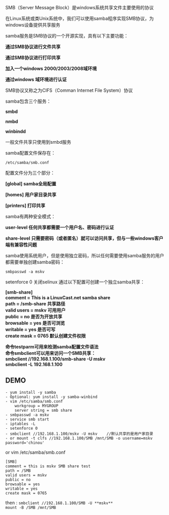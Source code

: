 SMB（Server Message Block）是windows系统共享文件主要使用的协议

在Linux系统或类Unix系统中，我们可以使用samba程序实现SMB协议，为windows设备提供共享服务

samba服务是SMB协议的一个开源实现，具有以下主要功能：

**通过SMB协议进行文件共享**  

**通过SMB协议进行打印共享**  

**加入一个windows 2000/2003/2008域环境**  

**通过windows 域环境进行认证**  

SMB协议又称之为CIFS（Comman Internet File System）协议

samba包含三个服务：

**smbd**

**nmbd**

**winbindd**

一般文件共享只使用到smbd服务

samba配置文件保存在：

`/etc/samba/smb.conf`

配置文件分为三个部分：

**[global]     samba全局配置**

**[homes]    用户家目录共享**

**[printers]   打印共享**

samba有两种安全模式：

**user-level   任何共享都需要一个用户名、密码进行认证**

**share-level  只需要密码（或者匿名）就可以访问共享，但与一些windows客户端有兼容性问题**

samba使用系统用户，但是使用独立密码，所以任何需要使用samba服务的用户都需要单独创建samba密码：

`smbpasswd -a mskv`


setenforce 0 关闭selinux
通过以下配置可创建一个独立samba共享：

**[smb-share]**  
**comment = This is a LinuxCast.net samba share**  
**path = /smb-share           			共享路径**  
**valid users = mskv 					可用用户**  
**public = no                           是否为开放共享**  
**browsable = yes                     	是否可浏览**  
**writable = yes                        是否可写**  
**create mask = 0765                    默认创建文件权限**  

**命令testparm可用来检测samba配置文件语法**  
**命令smbclient可以用来访问一个SMB共享：**  
**smbclient //192.168.1.100/smb-share -U mskv**  
**smbclient -L 192.168.1.100**  

## DEMO
```
- yum install -y samba  
- Optional: yum install -y samba-winbind   
- vim /etc/samba/smb.conf  
	workgroup = MYGROUP  
	server string = smb share  
- smbpasswd -a mskv   
- service smb start  
- iptables -L  
- setenforce 0  
- smbclient //192.168.1.100/mskv -U mskv    //默认共享的是用户家目录
- or mount -t clfs //192.168.1.100/SMB /mnt/SMB -o username=mskv password='chinou'    
```
or vim /etc/samba/smb.conf 
```
[SMB]
comment = this is mskv SMB share test
path = /SMB
valid users = mskv
public = no
browsable = yes
writable = yes
create mask = 0765
```
then :
`smbclient //192.168.1.100/SMB -U **mskv**   `  
`mount -B /SMB /mnt/SMB `  
